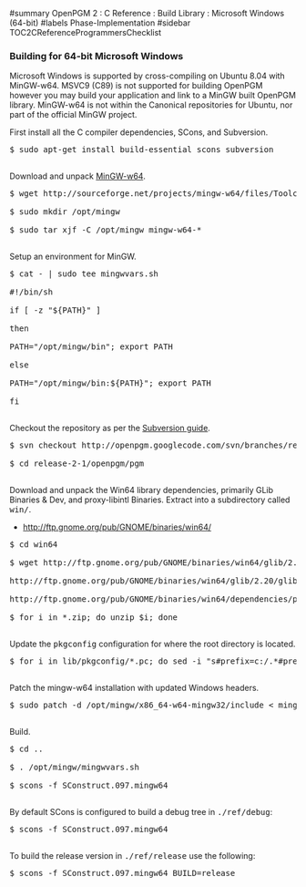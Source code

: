 ﻿#summary OpenPGM 2 : C Reference : Build Library : Microsoft Windows (64-bit)
#labels Phase-Implementation
#sidebar TOC2CReferenceProgrammersChecklist
### Building for 64-bit Microsoft Windows ###
Microsoft Windows is supported by cross-compiling on Ubuntu 8.04 with MinGW-w64.  MSVC9 (C89) is not supported for building OpenPGM however you may build your application and link to a MinGW built OpenPGM library.  MinGW-w64 is not within the Canonical repositories for Ubuntu, nor part of the official MinGW project.

First install all the C compiler dependencies, SCons, and Subversion.
<pre>
$ sudo apt-get install build-essential scons subversion<br>
</pre>
Download and unpack [MinGW-w64](http://sourceforge.net/projects/mingw-w64/files/).
<pre>
$ wget http://sourceforge.net/projects/mingw-w64/files/Toolchains%20targetting%20Win64/Release%20for%20GCC%204.4.1/mingw-w64-bin_x86-64-linux_4.4.1-1a.tar.bz2/download<br>
$ sudo mkdir /opt/mingw<br>
$ sudo tar xjf -C /opt/mingw mingw-w64-*<br>
</pre>
Setup an environment for MinGW.
<pre>
$ cat - | sudo tee mingwvars.sh<br>
#!/bin/sh<br>
if [ -z "${PATH}" ]<br>
then<br>
PATH="/opt/mingw/bin"; export PATH<br>
else<br>
PATH="/opt/mingw/bin:${PATH}"; export PATH<br>
fi<br>
</pre>
Checkout the repository as per the [Subversion guide](http://code.google.com/p/openpgm/source/checkout).
<pre>
$ svn checkout http://openpgm.googlecode.com/svn/branches/release-2-1<br>
$ cd release-2-1/openpgm/pgm<br>
</pre>
Download and unpack the Win64 library dependencies, primarily GLib Binaries & Dev, and proxy-libintl Binaries.  Extract into a subdirectory called <tt>win/</tt>.

  * http://ftp.gnome.org/pub/GNOME/binaries/win64/
<pre>
$ cd win64<br>
$ wget http://ftp.gnome.org/pub/GNOME/binaries/win64/glib/2.20/glib_2.20.1-1_win64.zip  \<br>
http://ftp.gnome.org/pub/GNOME/binaries/win64/glib/2.20/glib-dev_2.20.1-1_win64.zip  \<br>
http://ftp.gnome.org/pub/GNOME/binaries/win64/dependencies/proxy-libintl-dev_20080918_win64.zip<br>
$ for i in *.zip; do unzip $i; done<br>
</pre>
Update the <tt>pkgconfig</tt> configuration for where the root directory is located.
<pre>
$ for i in lib/pkgconfig/*.pc; do sed -i "s#prefix=c:/.*#prefix=`pwd`#" $i; done<br>
</pre>
Patch the mingw-w64 installation with updated Windows headers.
<pre>
$ sudo patch -d /opt/mingw/x86_64-w64-mingw32/include < mingw-w64-bin_x86-64-linux_4.4.1-1openpgm1.diff<br>
</pre>
Build.
<pre>
$ cd ..<br>
$ . /opt/mingw/mingwvars.sh<br>
$ scons -f SConstruct.097.mingw64<br>
</pre>
By default SCons is configured to build a debug tree in <tt>./ref/debug</tt>:
<pre>
$ scons -f SConstruct.097.mingw64<br>
</pre>
To build the release version in <tt>./ref/release</tt> use the following:
<pre>
$ scons -f SConstruct.097.mingw64 BUILD=release<br>
</pre>